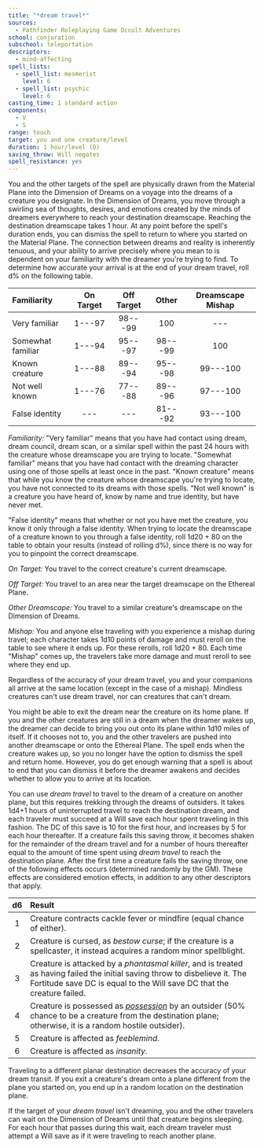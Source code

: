 ```yaml
---
title: "*dream travel*"
sources:
  - Pathfinder Roleplaying Game Occult Adventures
school: conjuration
subschool: teleportation
descriptors:
  - mind-affecting
spell_lists:
  - spell_list: mesmerist
    level: 6
  - spell_list: psychic
    level: 6
casting_time: 1 standard action
components:
  - V
  - S
range: touch
target: you and one creature/level
duration: 1 hour/level (D)
saving_throw: Will negates
spell_resistance: yes
---
```


You and the other targets of the spell are physically drawn from the Material Plane into the Dimension of Dreams on a voyage into the dreams of a creature you designate. In the Dimension of Dreams, you move through a swirling sea of thoughts, desires, and emotions created by the minds of dreamers everywhere to reach your destination dreamscape. Reaching the destination dreamscape takes 1 hour. At any point before the spell's duration ends, you can dismiss the spell to return to where you started on the Material Plane. The connection between dreams and reality is inherently tenuous, and your ability to arrive precisely where you mean to is dependent on your familiarity with the dreamer you're trying to find. To determine how accurate your arrival is at the end of your dream travel, roll d% on the following table.

| Familiarity       | On Target | Off Target |  Other  | Dreamscape Mishap |
|:------------------|:---------:|:----------:|:-------:|:-----------------:|
| Very familiar     |  1---97   |  98---99   |   100   |        ---        |
| Somewhat familiar |  1---94   |  95---97   | 98---99 |        100        |
| Known creature    |  1---88   |  89---94   | 95---98 |     99---100      |
| Not well known    |  1---76   |  77---88   | 89---96 |     97---100      |
| False identity    |    ---    |    ---     | 81---92 |     93---100      |

*Familiarity:* "Very familiar" means that you have had contact using dream, dream council, dream scan, or a similar spell within the past 24 hours with the creature whose dreamscape you are trying to locate. "Somewhat familiar" means that you have had contact with the dreaming character using one of those spells at least once in the past. "Known creature" means that while you know the creature whose dreamscape you're trying to locate, you have not connected to its dreams with those spells. "Not well known" is a creature you have heard of, know by name and true identity, but have never met.

"False identity" means that whether or not you have met the creature, you know it only through a false identity. When trying to locate the dreamscape of a creature known to you through a false identity, roll 1d20 + 80 on the table to obtain your results (instead of rolling d%), since there is no way for you to pinpoint the correct dreamscape.

*On Target:* You travel to the correct creature's current dreamscape.

*Off Target:* You travel to an area near the target dreamscape on the Ethereal Plane.

*Other Dreamscape:* You travel to a similar creature's dreamscape on the Dimension of Dreams.

*Mishap:* You and anyone else traveling with you experience a mishap during travel; each character takes 1d10 points of damage and must reroll on the table to see where it ends up. For these rerolls, roll 1d20 + 80. Each time "Mishap" comes up, the travelers take more damage and must reroll to see where they end up.

Regardless of the accuracy of your dream travel, you and your companions all arrive at the same location (except in the case of a mishap). Mindless creatures can't use dream travel, nor can creatures that can't dream.

You might be able to exit the dream near the creature on its home plane. If you and the other creatures are still in a dream when the dreamer wakes up, the dreamer can decide to bring you out onto its plane within 1d10 miles of itself. If it chooses not to, you and the other travelers are pushed into another dreamscape or onto the Ethereal Plane. The spell ends when the creature wakes up, so you no longer have the option to dismiss the spell and return home. However, you do get enough warning that a spell is about to end that you can dismiss it before the dreamer awakens and decides whether to allow you to arrive at its location.

You can use *dream travel* to travel to the dream of a creature on another plane, but this requires trekking through the dreams of outsiders. It takes 1d4+1 hours of uninterrupted travel to reach the destination dream, and each traveler must succeed at a Will save each hour spent traveling in this fashion. The DC of this save is 10 for the first hour, and increases by 5 for each hour thereafter. If a creature fails this saving throw, it becomes shaken for the remainder of the dream travel and for a number of hours thereafter equal to the amount of time spent using *dream travel* to reach the destination plane. After the first time a creature fails the saving throw, one of the following effects occurs (determined randomly by the GM). These effects are considered emotion effects, in addition to any other descriptors that apply.

| d6 | Result                                                                                                                                                                                                 |
|:--:|:-------------------------------------------------------------------------------------------------------------------------------------------------------------------------------------------------------|
| 1  | Creature contracts cackle fever or mindfire (equal chance of either).                                                                                                                                  |
| 2  | Creature is cursed, as *bestow curse*; if the creature is a spellcaster, it instead acquires a random minor spellblight.                                                                               |
| 3  | Creature is attacked by a *phantasmal killer*, and is treated as having failed the initial saving throw to disbelieve it. The Fortitude save DC is equal to the Will save DC that the creature failed. |
| 4  | Creature is possessed as [*possession*](/spells/possession/) by an outsider (50% chance to be a creature from the destination plane; otherwise, it is a random hostile outsider).                      |
| 5  | Creature is affected as *feeblemind*.                                                                                                                                                                  |
| 6  | Creature is affected as *insanity*.                                                                                                                                                                    |

Traveling to a different planar destination decreases the accuracy of your dream transit. If you exit a creature's dream onto a plane different from the plane you started on, you end up in a random location on the destination plane.

If the target of your *dream travel* isn't dreaming, you and the other travelers can wait on the Dimension of Dreams until that creature begins sleeping. For each hour that passes during this wait, each dream traveler must attempt a Will save as if it were traveling to reach another plane.
